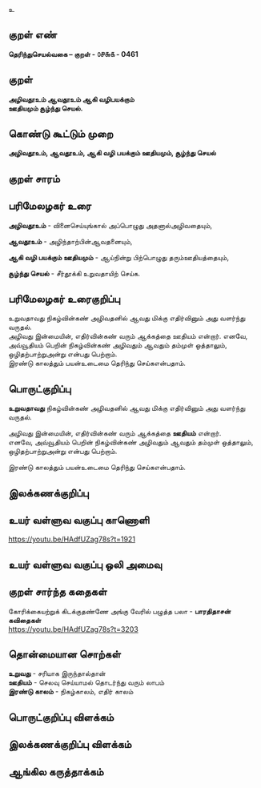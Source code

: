 உ

## குறள் எண் 

**தெரிந்துசெயல்வகை – குறள் - ௦௪௬௧ - 0461**  

## குறள் 

**அழிவதூஉம் ஆவதூஉம் ஆகி வழிபயக்கும்  
ஊதியமும் சூழ்ந்து செயல்.**

## கொண்டு கூட்டும் முறை

**அழிவதூஉம், ஆவதூஉம், ஆகி வழி பயக்கும் ஊதியமும், சூழ்ந்து செயல்**

## குறள் சாரம்   


## பரிமேலழகர் உரை

**அழிவதூஉம்** - வினைசெய்யுங்கால் அப்பொழுது அதனால்அழிவதையும்,  

**ஆவதூஉம்** - அழிந்தாற்பின்ஆவதனையும்,  

**ஆகி வழி பயக்கும் ஊதியமும்** - ஆய்நின்று பிற்பொழுது தரும்ஊதியத்தையும்,  

**சூழ்ந்து செயல்** - சீர்தூக்கி உறுவதாயிற் செய்க. 

## பரிமேலழகர் உரைகுறிப்பு   

உறுவதாவது  நிகழ்வின்கண் அழிவதனில் ஆவது மிக்கு எதிர்வினும் அது வளர்ந்து வருதல்.  
அழிவது இன்மையின், எதிர்வின்கண் வரும் ஆக்கத்தை ஊதியம் என்றார். எனவே, அவ்வூதியம் பெறின் நிகழ்வின்கண் அழிவதும் ஆவதும் தம்முள் ஒத்தாலும், ஒழிதற்பாற்றுஅன்று என்பது பெற்றாம்.  
இரண்டு காலத்தும் பயன்உடைமை தெரிந்து செய்கஎன்பதாம்.    

## பொருட்குறிப்பு 

**உறுவதாவது**  நிகழ்வின்கண் அழிவதனில் ஆவது மிக்கு எதிர்வினும் அது வளர்ந்து வருதல்.  

அழிவது இன்மையின், எதிர்வின்கண் வரும் ஆக்கத்தை **ஊதியம்** என்றார்.   
எனவே, அவ்வூதியம் பெறின் நிகழ்வின்கண் அழிவதும் ஆவதும் தம்முள் ஒத்தாலும், ஒழிதற்பாற்றுஅன்று என்பது பெற்றாம்.  

இரண்டு காலத்தும் பயன்உடைமை தெரிந்து செய்கஎன்பதாம்.    

## இலக்கணக்குறிப்பு  


## உயர் வள்ளுவ வகுப்பு காணொளி

https://youtu.be/HAdfUZag78s?t=1921

## உயர் வள்ளுவ வகுப்பு ஒலி அமைவு 

 
## குறள் சார்ந்த கதைகள் 

கோரிக்கையற்றுக் கிடக்குதண்ணே அங்கு வேரில் பழுத்த பலா - **பாரதிதாசன் கவிதைகள்**  
https://youtu.be/HAdfUZag78s?t=3203

## தொன்மையான சொற்கள்

**உறுவது** - சரியாக இருந்தால்தான்    
**ஊதியம்** - செலவு செய்யாமல் தொடர்ந்து வரும் லாபம்   
**இரண்டு காலம்** - நிகழ்காலம், எதிர் காலம் 

## பொருட்குறிப்பு விளக்கம்


## இலக்கணக்குறிப்பு விளக்கம்


## ஆங்கில கருத்தாக்கம் 


